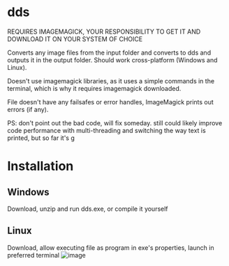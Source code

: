 # dds
REQUIRES IMAGEMAGICK, YOUR RESPONSIBILITY TO GET IT AND DOWNLOAD IT ON YOUR SYSTEM OF CHOICE

Converts any image files from the input folder and converts to dds and outputs it in the output folder. Should work cross-platform (Windows and Linux).

Doesn't use imagemagick libraries, as it uses a simple commands in the terminal, which is why it requires imagemagick downloaded.

File doesn't have any failsafes or error handles, ImageMagick prints out errors (if any).


PS: don't point out the bad code, will fix someday. still could likely improve code performance with multi-threading and switching the way text is printed, but so far it's g


# Installation
## Windows
Download, unzip and run dds.exe, or compile it yourself
## Linux
Download, allow executing file as program in exe's properties, launch in preferred terminal
![image](https://github.com/user-attachments/assets/32034220-569b-43b3-8931-c0d841a69071)
